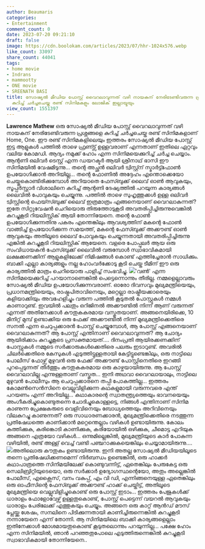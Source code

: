 ```yaml
---
author: Beaumaris
categories:
- Entertainment
comment_count: 0
date: 2023-07-20 09:21:10
draft: false
image: https://cdn.boolokam.com/articles/2023/07/hhr-1024x576.webp
like_count: 33097
share_count: 44041
tags:
- home movie
- Indrans
- mammootty
- ONE movie
- SREENATH BASI
title: സോഷ്യൽ മീഡിയ പോസ്റ്റ് വൈറലാവുന്നത് വഴി നായകന് നേരിടേണ്ടിവരുന്ന പ്രശ്നങ്ങളെ
  കുറിച്ച് ചർച്ചചെയ്ത രണ്ട് സിനിമകളും ലോജിക് ഇല്ലായ്മയും
view_count: 1551397
---
```


**Lawrence Mathew** ഒരു സോഷ്യൽ മീഡിയ പോസ്റ്റ് വൈറലാവുന്നത് വഴി നായകന് നേരിടേണ്ടിവരുന്ന പ്രശ്നങ്ങളെ കുറിച്ച് ചർച്ചചെയ്ത രണ്ട് സിനിമകളാണ് Home, One. ഈ രണ്ട് സിനിമകളിലെയും ഇത്തരം സോഷ്യൽ മീഡിയ പോസ്റ്റ് ഇട്ട ആളുകൾ പത്തിൽ താഴെ ഫ്രണ്ട്സ് ഉള്ളവരാണ് എന്നതാണ് ഇതിലെ ഏറ്റവും വലിയ കോമഡി. ആദ്യം നമുക്ക് ഹോം എന്ന സിനിമയെക്കുറിച്ച് ചർച്ച ചെയ്യാം. [](https://cdn.boolokam.com/articles/2023/07/uuuuuuuu.jpg)ആന്റണി ഒലിവർ ടെസ്റ്റ് എന്ന ഡയറക്ടർ ആയി ശ്രീനാഥ് ഭാസി ഈ സിനിമയിൽ വേഷമിടുന്നു... തന്റെ അച്ഛൻ ഒലിവർ ട്വിസ്റ്റ്ന് സ്മാർട്ട്ഫോൺ ഉപയോഗിക്കാൻ അറിയില്ല... തന്റെ ഫോണിൽ അദ്ദേഹം എന്തൊക്കെയോ ചെയ്തുകൊണ്ടിരിക്കുമ്പോൾ അറിയാതെ ഫേസ്ബുക്ക് ലൈവ് ഓൺ ആവുകയും, സൂപ്പർസ്റ്റാർ വിശാലിനെ കുറിച്ച് ആന്റണി ദേഷ്യത്തിൽ പറയുന്ന കാര്യങ്ങൾ ലൈവിൽ പോവുകയും ചെയ്യുന്നു. പത്തിൽ താഴെ സുഹൃത്തുക്കൾ ഉള്ള ഒലിവർ ട്വിസ്റ്റിന്റെ ഫെയ്സ്ബുക്ക് ലൈവ് ഇത്രമാത്രം എങ്ങനെയാണ് വൈറലാകുന്നത്? ഇതേ സിറ്റുവേഷൻ ചെറിയൊരു തിരുത്തോടുകൂടി അവതരിപ്പിച്ചിരുന്നുവെങ്കിൽ കുറച്ചുകൂടി റിയലിസ്റ്റിക് ആയി തോന്നിയേനെ. തന്റെ ഫോൺ ഉപയോഗിക്കുന്നതിനു പകരം എന്തെങ്കിലും ആവശ്യത്തിന് മകന്റെ ഫോൺ വാങ്ങിച്ച് ഉപയോഗിക്കുന്ന സമയത്ത്, മകന്റെ ഫേസ്ബുക്ക് അക്കൗണ്ട് ഓൺ ആവുകയും അതിലൂടെ ലൈവ് പോവുകയും ചെയ്യുന്നതായി അവതരിപ്പിച്ചിരുന്നു എങ്കിൽ കുറച്ചുകൂടി റിയലിസ്റ്റിക് ആയേനെ. വളരെ പോപ്പുലർ ആയ ഒരു സംവിധായകൻ ഫേസ്ബുക്ക് ലൈവിൽ വരുമ്പോൾ സ്വാഭാവികമായി ലക്ഷക്കണക്കിന് ആളുകളിലേക്ക് നിമിഷങ്ങൾ കൊണ്ട് എത്തിച്ചേരാൻ സാധിക്കും. ബാക്കി എല്ലാ കാര്യങ്ങളും നല്ല ഹോംവർക്കോടു കൂടി ചെയ്ത ടീമിന് ഈ ഒരു കാര്യത്തിൽ മാത്രം ചെറിയൊരു പാളിച്ച് സംഭവിച്ചു. [![](https://cdn.boolokam.com/articles/2023/07/hhr-1024x576.webp)](https://cdn.boolokam.com/articles/2023/07/hhr.webp)'വൺ' എന്ന സിനിമയെക്കുറിച്ച് പറയാനാണെങ്കിൽ പെട്ടെന്നൊന്നും തീരില്ല. നമ്മളെല്ലാവരും സോഷ്യൽ മീഡിയ ഉപയോഗിക്കുന്നവരാണ്. ഓരോ ദിവസവും മുഖ്യമന്ത്രിയെയും, പ്രധാനമന്ത്രിയെയും, രാഷ്ട്രപിതാവിനെയും, മറ്റെല്ലാ രാഷ്ട്രീയക്കാരെയും കളിയാക്കിയും അവഹേളിച്ചും വരുന്ന പത്തിൽ കൂടുതൽ പോസ്റ്റുകൾ നമ്മൾ കാണാറുണ്ട്. ഇവയിൽ പലതും ഒറിജിനൽ അക്കൗണ്ടിൽ നിന്ന് ആണ് വരുന്നത് എന്നത് അതിനേക്കാൾ കൗതുകകരമായ വസ്തുതയാണ്. അങ്ങനെയിരിക്കെ, 10 മിനിറ്റ് മുമ്പ് ഉണ്ടാക്കിയ ഒരു ഫേക്ക് അക്കൗണ്ടിൽ നിന്ന് മുഖ്യമന്ത്രിക്കെതിരെ സനൽ എന്ന ചെറുപ്പക്കാരൻ പോസ്റ്റ് ചെയ്യുമ്പോൾ, ആ പോസ്റ്റ് എങ്ങനെയാണ് വൈറലാകുന്നത്? ആ പോസ്റ്റ് എന്തിനാണ് വൈറലാവുന്നത്? ആ ചോദ്യം ആയിരിക്കാം കുറച്ചുകൂടെ പ്രസക്തമായത്.... ദിനംപ്രതി ആയിരക്കണക്കിന് പോസ്റ്റുകൾ നമ്മുടെ സർക്കാരുകൾക്കെതിരെ പലരും ഇടാറുണ്ട്. അവരിൽ ചിലർക്കെതിരെ കേസുകൾ എടുത്തിട്ടുള്ളതായി കേട്ടിട്ടുണ്ടെങ്കിലും, ഒരു നാട്ടിലെ പോലീസ് ഫോഴ്സ് മുഴുവൻ ഒരു ഫേക്ക് അക്കൗണ്ട് പോസ്റ്റിനെതിരെ ഇറങ്ങി പുറപ്പെടുന്നത് തീർത്തും കൗതുകകരമായ ഒരു കാഴ്ചയായിരുന്നു. ആ പോസ്റ്റ് വൈറലാവില്ല എന്നുള്ളതാണ് വസ്തുത... ഇനി അഥവാ വൈറലായാലും, നാട്ടിലെ മുഴുവൻ പോലീസും ആ ചെറുപ്പക്കാരനെ തപ്പി പോകത്തില്ല... ഇത്തരം കോമൺസെൻസിനെ വെല്ലുവിളിക്കുന്ന കഥകളുമായി വരുന്നവരെ എന്ത് പറയണം എന്ന് അറിയില്ല... കഥാകാരന്റെ സ്വാതന്ത്ര്യത്തെയും ഭാവനയെയും അംഗീകരിച്ചുകൊണ്ടുതന്നെ ചോദിച്ചുകൊള്ളട്ടെ, നിങ്ങൾ എന്തിനാണ് സിനിമ കാണുന്ന പ്രേക്ഷകരുടെ വെളിവിനെയും ബോധ്യത്തെയും അറിവിനെയും വിലകുറച്ചു കാണുന്നത്? ഒരു സാധാരണക്കാരൻ, മുഖ്യമന്ത്രിക്കെതിരെ നടത്തുന്ന പ്രതിഷേധത്തെ കാണിക്കാൻ മറ്റെന്തെല്ലാം വഴികൾ ഉണ്ടായിരുന്നു. കോലം കത്തിക്കുക, കരിങ്കൊടി കാണിക്കുക, കരിയോയിൽ ഒഴിക്കുക, ചീമൊട്ട എറിയുക അങ്ങനെ എത്രയോ വഴികൾ... ഒന്നുമില്ലെങ്കിൽ, മുഖ്യമന്ത്രിയുടെ കാർ പോകുന്ന വഴിയിൽ, രണ്ട് അള്ള് വെച്ച് വണ്ടി പഞ്ചറാക്കുകയെങ്കിലും ചെയ്യാമായിരുന്നു.... [![](https://cdn.boolokam.com/articles/2023/07/fwwweeeee-2-1024x1024.jpg)](https://cdn.boolokam.com/articles/2023/07/fwwweeeee-2.jpg)അതിലൊരു കൗതുകം ഉണ്ടായിരുന്നു. ഇനി അതല്ല സോഷ്യൽ മീഡിയയിലൂടെ തന്നെ പ്രതിഷേധിക്കണമെന്ന് നിർബന്ധം ഉണ്ടെങ്കിൽ, ഒരു ഹാക്കർ കഥാപാത്രത്തെ സിനിമയിലേക്ക് കൊണ്ടുവന്നിട്ട്, ഏതെങ്കിലും പേരുകേട്ട ഒരു സെലിബ്രിറ്റിയുടെയൊ, ഒരു സർക്കാർ ഉദ്യോഗസ്ഥന്റെയോ, അതും അല്ലെങ്കിൽ പോലീസ്, എക്സൈസ്, വനം വകുപ്പ്, എം വി ഡി, എന്നിങ്ങനെയുള്ള ഏതെങ്കിലും ഒരു ഓഫീസിന്റെ ഫേസ്ബുക്ക് അക്കൗണ്ട് ഹാക്ക് ചെയ്തിട്ട്, അതിലൂടെ മുഖ്യമന്ത്രിയെ വെല്ലുവിളിച്ചുകൊണ്ട് ഒരു പോസ്റ്റ് ഇടാം... ഇത്തരം പേജുകൾക്ക് ധാരാളം ഫോളോവേഴ്സ് ഉള്ളതുകൊണ്ട്, പോസ്റ്റ് പെട്ടെന്ന് വയറൽ ആവുകയും ധാരാളം പേരിലേക്ക് എത്തുകയും ചെയ്യും. അങ്ങനെ ഒരു കാറ്റ് ആൻഡ് മൗസ് പ്ലേയ്ക്കു ശേഷം, സനലിനെ പിടിക്കുന്നതായി കാണിച്ചിരുന്നെങ്കിൽ കുറച്ചുകൂടി നന്നായേനെ എന്ന് തോന്നി. ആ സിനിമയിലെ ബാക്കി കാര്യങ്ങളെല്ലാം ഇതിനേക്കാൾ മോശമായതുകൊണ്ട് കൂടുതലൊന്നും പറയുന്നില്ല... പക്ഷേ ഹോം എന്ന സിനിമയിൽ, ഞാൻ പറഞ്ഞതുപോലെ എടുത്തിരുന്നെങ്കിൽ കുറച്ചുകൂടി സ്വാഭാവികമായി തോന്നിയേനെ..